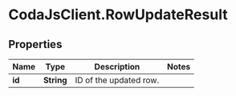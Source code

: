 # CodaJsClient.RowUpdateResult

## Properties
Name | Type | Description | Notes
------------ | ------------- | ------------- | -------------
**id** | **String** | ID of the updated row. | 

